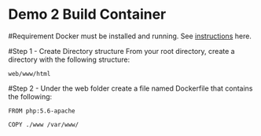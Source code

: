 # Demo 2  Build Container 

#Requirement
Docker must be installed and running. See [instructions](https://github.com/adebisioje/Azure-Container-Service/tree/master/demos) here. 

#Step 1 - Create Directory structure 
From your root directory, create a directory with the following structure:

    web/www/html

#Step 2 - Under the web folder create a file named Dockerfile that contains the following:

    FROM php:5.6-apache

    COPY ./www /var/www/







